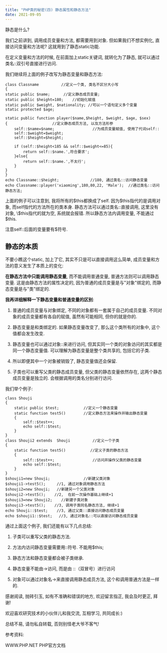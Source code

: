 ```yaml
---
title: "PHP类的秘密(四) 静态属性和静态方法"
date: 2021-09-05
---
```



静态是什么?

我们之前讲到, 调用成员变量和方法, 都需要用到对象. 但如果我们不想实例化, 直接访问变量和方法呢? 这就用到了静态static功能.

在定义变量和方法的时候, 在前面加上static关键词, 就转化为了静态, 就可以通过类名::双引号直接进行访问.

我们继续将上面的例子改写为静态变量和静态方法:

    class Classname          //定义一个类, 类名不区分大小写
    {
    static public $name;      //定义静态成员变量;
    static public $height=180;    //初始化赋值
    static public $weight, $nationality; //可以一个语句定义多个变量
    static protected $age;

    static public function player($name,$height, $weight, $age, $sex)
    {                    //定义静态成员方法, 以及方法形参
        self::$name=$name;                 //为成员变量赋值, 使用了代词self::
        self::$weight=$weight;
        self::$height=$height;

        if (self::$height<185 && self::$weight<=85){
            return self::$name.',符合要求';
        }else{
            return self::$name.',不太行';
        }
    }
    }
    echo Classname::$height;              //180, 通过类名::访问静态变量
    echo Classname::player('xiaoming',180,80,22, 'Male');  //通过类名::访问静态方法;
    
上面的例子可以注意到, 我将所有的\$this都换成了self. 因为\$this指代的是调用对象, 而self指代的方法所在的类本身. 静态方法可以通过类名::直接调用, 这里没有对象, \\\$this指代的就为空, 系统就会报错. 所以静态方法内调用变量, 不能通过\$this.

注意self::后面的变量要有$符号.

## 静态的本质

不要小瞧这个static, 加上了它, 其实不只是可以直接调用这么简单, 成员变量和方法的意义发生了本质上的变化:

**在静态方法中只能调用静态变量**, 而不能调用普通变量, 普通方法则可以调用静态变量. 这是由静态方法的属性决定的, 因为普通的成员变量是与"对象"绑定的, 而静态变量是与"类"绑定的.

**我再详细解释一下静态变量和普通变量的区别**:
1. 普通的成员变量与对象绑定, 不同的对象都有一套属于自己的成员变量. 不同对象的成员变量都有各自的赋值, 虽然有可能相同, 但你的就是你的.

1. 静态变量是和类绑定的. 如果静态变量改变了, 那么这个类所有的对象中, 这个值都会发生改变.

1. 静态变量也可以通过对象::来进行访问, 但其实同一个类的对象访问的其实都是同一个静态变量值. 可以理解为静态变量是整个类共享的, 包括它的子类.

1. 所以即便其中一个对象被销毁了, 静态变量值还会保留.

1. 子类也可以重写父类的静态成员变量, 但父类的静态变量依然存在, 这两个静态成员变量是独立的. 会根据调用的类名分别进行访问.

我们举个例子:

    class Shouji
    {
        static public $test;           //定义一个静态变量
        static function test5()        //定义静态方法来操作并输出静态变量
        {
            self::$test++;
            echo self::$test;
        }
    }
    class Shouji2 extends  Shouji          //定义一个子类
    {
        static function test5()           //定义子类的静态方法
        {
            self::$test++;                 //访问并操作父类的静态变量
            echo self::$test;
        }
    }
    $shouji1=new Shouji;               //新建父类对象
    $shouji1->test5();     //1, 通过对象调用静态方法
    $shouji2=new Shouji;   //新建另一个父类对象
    $shouji2->test5();    //2,  在前一次操作基础上继续+1
    $shouji3=new Shouji2;    //新建子类对象
    $shouji3->test5();    //3, 调用子类同名静态方法, 继续+1
    echo Shouji::$test;    //3, 通过父类::直接访问静态成员变量
    echo $shouji1::$test;   //3, 通过对象名::可以直接访问静态成员变量

通过上面这个例子, 我们还能有以下几点总结:

1. 子类可以重写父类的静态方法.

1. 方法内访问静态变量需要用::符号. 不能用$this;

1. 静态方法和静态变量都会被子类继承.

1. 静态变量不能由->访问, 而是由 ::（双冒号）进行访问

1. 对象可以通过对象名->来直接调用静态成员方法, 这个和调用普通方法是一样的.


感谢阅读, 抛砖引玉, 如有不准确和错误的地方, 欢迎留言指正, 我会及时更正, 拜谢!

欢迎喜欢研究技术的小伙伴儿和我交流, 互相学习, 共同成长:)

总结不易, 请勿私自转载, 否则别怪老大爷不客气!

参考资料:

WWW.PHP.NET PHP官方文档
